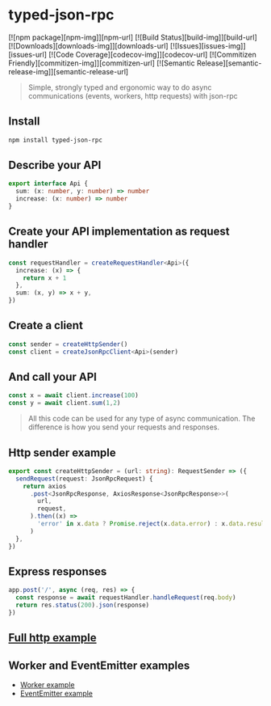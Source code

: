 # typed-json-rpc

[![npm package][npm-img]][npm-url]
[![Build Status][build-img]][build-url]
[![Downloads][downloads-img]][downloads-url]
[![Issues][issues-img]][issues-url]
[![Code Coverage][codecov-img]][codecov-url]
[![Commitizen Friendly][commitizen-img]][commitizen-url]
[![Semantic Release][semantic-release-img]][semantic-release-url]


>Simple, strongly typed and ergonomic way to do async communications (events, workers, http requests) with json-rpc 

## Install

```bash
npm install typed-json-rpc
```

## Describe your API

```typescript
export interface Api {
  sum: (x: number, y: number) => number
  increase: (x: number) => number
}
```

## Create your API implementation as request handler

```typescript
const requestHandler = createRequestHandler<Api>({
  increase: (x) => {
    return x + 1
  },
  sum: (x, y) => x + y,
})
```

## Create a client
```typescript
const sender = createHttpSender()
const client = createJsonRpcClient<Api>(sender)
```

## And call your API
```typescript
const x = await client.increase(100)
const y = await client.sum(1,2)
```

> All this code can be used for any type of async communication. The difference is how you send your requests and responses.
 
## Http sender example
```typescript
export const createHttpSender = (url: string): RequestSender => ({
  sendRequest(request: JsonRpcRequest) {
    return axios
      .post<JsonRpcResponse, AxiosResponse<JsonRpcResponse>>(
        url,
        request,
      ).then((x) =>
        'error' in x.data ? Promise.reject(x.data.error) : x.data.result,
      )
  },
})
```

## Express responses

```typescript
app.post('/', async (req, res) => {
  const response = await requestHandler.handleRequest(req.body)
  return res.status(200).json(response)
})

```

## [Full http example](https://github.com/ptol/typed-json-rpc/tree/main/examples/src/http)

## Worker and EventEmitter examples

* [Worker example](https://github.com/ptol/typed-json-rpc/tree/main/examples/src/worker)
* [EventEmitter example](https://github.com/ptol/typed-json-rpc/tree/main/examples/src/events)

